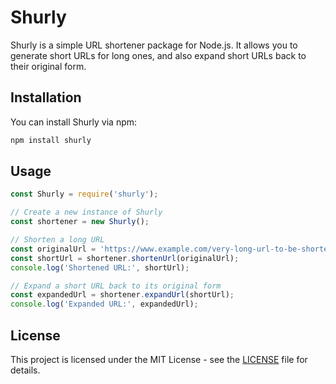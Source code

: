 # Shurly

Shurly is a simple URL shortener package for Node.js. It allows you to generate short URLs for long ones, and also expand short URLs back to their original form.

## Installation

You can install Shurly via npm:

```bash
npm install shurly
```

## Usage

```javascript
const Shurly = require('shurly');

// Create a new instance of Shurly
const shortener = new Shurly();

// Shorten a long URL
const originalUrl = 'https://www.example.com/very-long-url-to-be-shortened';
const shortUrl = shortener.shortenUrl(originalUrl);
console.log('Shortened URL:', shortUrl);

// Expand a short URL back to its original form
const expandedUrl = shortener.expandUrl(shortUrl);
console.log('Expanded URL:', expandedUrl);
```

## License

This project is licensed under the MIT License - see the [LICENSE](LICENSE) file for details.
